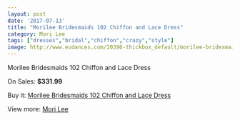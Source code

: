 ```yaml
---
layout: post
date: '2017-07-13'
title: "Morilee Bridesmaids 102 Chiffon and Lace Dress"
category: Mori Lee
tags: ["dresses","bridal","chiffon","crazy","style"]
image: http://www.eudances.com/20396-thickbox_default/morilee-bridesmaids-102-chiffon-and-lace-dress.jpg
---
```

Morilee Bridesmaids 102 Chiffon and Lace Dress

On Sales: **$331.99**
<a href="https://www.eudances.com/en/mori-lee/6120-morilee-bridesmaids-102-chiffon-and-lace-dress.html"><amp-img layout="responsive" width="600" height="600" src="//www.eudances.com/20396-thickbox_default/morilee-bridesmaids-102-chiffon-and-lace-dress.jpg" alt="Morilee Bridesmaids 102 Chiffon and Lace Dress 0" /></a>
<a href="https://www.eudances.com/en/mori-lee/6120-morilee-bridesmaids-102-chiffon-and-lace-dress.html"><amp-img layout="responsive" width="600" height="600" src="//www.eudances.com/20397-thickbox_default/morilee-bridesmaids-102-chiffon-and-lace-dress.jpg" alt="Morilee Bridesmaids 102 Chiffon and Lace Dress 1" /></a>

Buy it: [Morilee Bridesmaids 102 Chiffon and Lace Dress](https://www.eudances.com/en/mori-lee/6120-morilee-bridesmaids-102-chiffon-and-lace-dress.html "Morilee Bridesmaids 102 Chiffon and Lace Dress")

View more: [Mori Lee](https://www.eudances.com/en/65-mori-lee "Mori Lee")